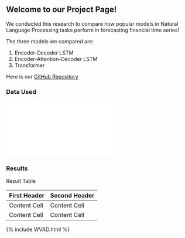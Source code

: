## Welcome to our Project Page!

We conducted this research to compare how popular models in Natural Language Processing tasks perform in forecasting financial time series! 

The three models we compared are:

1. Encoder-Decoder LSTM
2. Encoder-Attention-Decoder LSTM
3. Transformer

Here is our [GitHub Repository](https://github.com/yaogood/stock-price-prediction)

### Data Used

![Input Variables](WVAD.html)

### Results

Result Table

| First Header  | Second Header |
| ------------- | ------------- |
| Content Cell  | Content Cell  |
| Content Cell  | Content Cell  |



{% include WVAD.html %}
